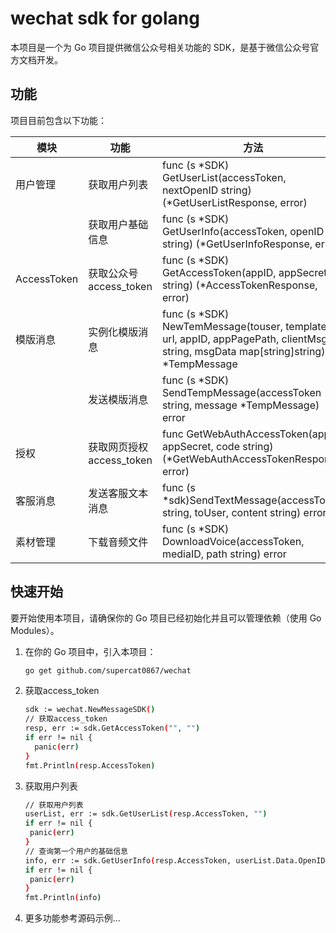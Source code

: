 # wechat sdk for golang

本项目是一个为 Go 项目提供微信公众号相关功能的 SDK，是基于微信公众号官方文档开发。

## 功能

项目目前包含以下功能：

| 模块          | 功能                 | 方法                                                                                                                                   |
|-------------|--------------------|--------------------------------------------------------------------------------------------------------------------------------------|
| 用户管理        | 获取用户列表             | func (s *SDK) GetUserList(accessToken, nextOpenID string) (*GetUserListResponse, error)                                              |
|             | 获取用户基础信息           | func (s *SDK) GetUserInfo(accessToken, openID string) (*GetUserInfoResponse, error)                                                  |
| AccessToken | 获取公众号access_token  | func (s *SDK) GetAccessToken(appID, appSecret string) (*AccessTokenResponse, error)                                                  |
| 模版消息        | 实例化模版消息            | func (s *SDK) NewTemMessage(touser, templateID, url, appID, appPagePath, clientMsgID string, msgData map[string]string) *TempMessage |
|             | 发送模版消息             | func (s *SDK) SendTempMessage(accessToken string, message *TempMessage) error                                                        |
| 授权          | 获取网页授权access_token | func GetWebAuthAccessToken(appID, appSecret, code string) (*GetWebAuthAccessTokenResponse, error)                                    |
| 客服消息        | 发送客服文本消息           | func (s *sdk)SendTextMessage(accessToken string, toUser, content string) error                                                       |
| 素材管理        | 下载音频文件             | func (s *SDK) DownloadVoice(accessToken, mediaID, path string) error                                                                 |

## 快速开始

要开始使用本项目，请确保你的 Go 项目已经初始化并且可以管理依赖（使用 Go Modules）。

1. 在你的 Go 项目中，引入本项目：
   ```bash
   go get github.com/supercat0867/wechat
2. 获取access_token
    ```bash
   sdk := wechat.NewMessageSDK()
    // 获取access_token
   resp, err := sdk.GetAccessToken("", "")
   if err != nil {
      panic(err)
   }
   fmt.Println(resp.AccessToken)
3. 获取用户列表
    ```bash
   // 获取用户列表
   userList, err := sdk.GetUserList(resp.AccessToken, "")
   if err != nil {
     panic(err)
   }
   // 查询第一个用户的基础信息
   info, err := sdk.GetUserInfo(resp.AccessToken, userList.Data.OpenID[0])
   if err != nil {
     panic(err)
   }
   fmt.Println(info)
4. 更多功能参考源码示例...   